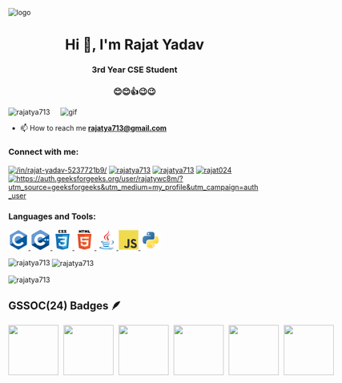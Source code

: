 ![logo](https://www.bing.com/th/id/OGC.590fafd189b435e714db6c817105c48e?pid=1.7&rurl=https%3a%2f%2fmir-s3-cdn-cf.behance.net%2fproject_modules%2ffs%2f54b6c068097599.5b50bca476b9b.gif&ehk=JEec3iqz45jg%2bstSxcvGhrGLMQaoP4O%2fqiEldqGxRyQ%3d)
<h1 align="center">Hi 👋, I'm Rajat Yadav</h1>
<h3 align="center">3rd Year CSE Student</h3>
<h3 align="center">😊😊👍😉😉</h3>
<img src="https://cdn.dribbble.com/users/2131993/screenshots/4948736/thoughtworks-gif_dribbble.gif" alt="gif" align="right" width=400px /> 
<p align="left"> <img src="https://komarev.com/ghpvc/?username=rajatya713&label=Profile%20views&color=0e75b6&style=flat" alt="rajatya713" /> </p>

- 📫 How to reach me **rajatya713@gmail.com**

<h3 align="left">Connect with me:</h3>
<p align="left">
<a href="https://linkedin.com/in//in/rajat-yadav-5237721b9/" target="blank"><img align="center" src="https://raw.githubusercontent.com/rahuldkjain/github-profile-readme-generator/master/src/images/icons/Social/linked-in-alt.svg" alt="/in/rajat-yadav-5237721b9/" height="30" width="40" /></a>
<a href="https://www.codechef.com/users/rajatya713" target="blank"><img align="center" src="https://cdn.jsdelivr.net/npm/simple-icons@3.1.0/icons/codechef.svg" alt="rajatya713" height="30" width="40" /></a>
<a href="https://www.hackerrank.com/rajatya713" target="blank"><img align="center" src="https://raw.githubusercontent.com/rahuldkjain/github-profile-readme-generator/master/src/images/icons/Social/hackerrank.svg" alt="rajatya713" height="30" width="40" /></a>
<a href="https://www.leetcode.com/rajat024" target="blank"><img align="center" src="https://raw.githubusercontent.com/rahuldkjain/github-profile-readme-generator/master/src/images/icons/Social/leet-code.svg" alt="rajat024" height="30" width="40" /></a>
<a href="https://auth.geeksforgeeks.org/user/https://auth.geeksforgeeks.org/user/rajatywc8m/?utm_source=geeksforgeeks&utm_medium=my_profile&utm_campaign=auth_user" target="blank"><img align="center" src="https://raw.githubusercontent.com/rahuldkjain/github-profile-readme-generator/master/src/images/icons/Social/geeks-for-geeks.svg" alt="https://auth.geeksforgeeks.org/user/rajatywc8m/?utm_source=geeksforgeeks&utm_medium=my_profile&utm_campaign=auth_user" height="30" width="40" /></a>
</p>

<h3 align="left">Languages and Tools:</h3>
<p align="left"> <a href="https://www.cprogramming.com/" target="_blank" rel="noreferrer"> <img src="https://raw.githubusercontent.com/devicons/devicon/master/icons/c/c-original.svg" alt="c" width="40" height="40"/> </a> <a href="https://www.w3schools.com/cpp/" target="_blank" rel="noreferrer"> <img src="https://raw.githubusercontent.com/devicons/devicon/master/icons/cplusplus/cplusplus-original.svg" alt="cplusplus" width="40" height="40"/> </a> <a href="https://www.w3schools.com/css/" target="_blank" rel="noreferrer"> <img src="https://raw.githubusercontent.com/devicons/devicon/master/icons/css3/css3-original-wordmark.svg" alt="css3" width="40" height="40"/> </a> <a href="https://www.w3.org/html/" target="_blank" rel="noreferrer"> <img src="https://raw.githubusercontent.com/devicons/devicon/master/icons/html5/html5-original-wordmark.svg" alt="html5" width="40" height="40"/> </a> <a href="https://www.java.com" target="_blank" rel="noreferrer"> <img src="https://raw.githubusercontent.com/devicons/devicon/master/icons/java/java-original.svg" alt="java" width="40" height="40"/> </a> <a href="https://developer.mozilla.org/en-US/docs/Web/JavaScript" target="_blank" rel="noreferrer"> <img src="https://raw.githubusercontent.com/devicons/devicon/master/icons/javascript/javascript-original.svg" alt="javascript" width="40" height="40"/> </a> <a href="https://www.python.org" target="_blank" rel="noreferrer"> <img src="https://raw.githubusercontent.com/devicons/devicon/master/icons/python/python-original.svg" alt="python" width="40" height="40"/> </a> </p>

<p><img align="left" src="https://github-readme-stats.vercel.app/api/top-langs?username=rajatya713&show_icons=true&locale=en&layout=compact" alt="rajatya713" /></p>

<p>&nbsp;<img align="center" src="https://github-readme-stats.vercel.app/api?username=rajatya713&show_icons=true&locale=en" alt="rajatya713" /></p>

<p><img align="center" src="https://github-readme-streak-stats.herokuapp.com/?user=rajatya713&" alt="rajatya713" /></p>

## GSSOC(24) Badges 🪶
<div style='display:flex; align-items:center; gap: 10px;' align='center'>
  <img src="https://github.com/user-attachments/assets/06ffa0b5-58e5-4bf5-bbd3-288df007f01b" width="100px" height="100px" />
  <img src="https://github.com/user-attachments/assets/e258fc5b-e40a-409a-9ea4-b22bdf706669" width="100px" height="100px" />
  <img src="https://github.com/user-attachments/assets/ec6c4023-5560-46fd-bc1c-0319b936c3a6" width="100px" height="100px" />
  <img src="https://github.com/user-attachments/assets/65e90222-f53c-4a63-8c5c-e489641b70ad" width="100px" height="100px" />
  <img src="https://github.com/user-attachments/assets/3179eee2-eedf-4915-825e-f167821c9496" width="100px" height="100px" />
  <img src="https://github.com/user-attachments/assets/36e28a53-be89-4dc2-b4ff-97bb8b138042" width="100px" height="100px" />
</div>
